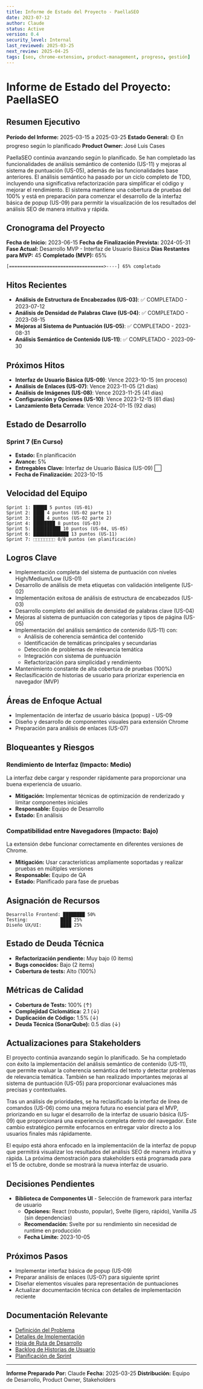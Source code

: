 ```yaml
---
title: Informe de Estado del Proyecto - PaellaSEO
date: 2023-07-12
author: Claude
status: Active
version: 0.4
security_level: Internal
last_reviewed: 2025-03-25
next_review: 2025-04-25
tags: [seo, chrome-extension, product-management, progreso, gestión]
---
```


# Informe de Estado del Proyecto: PaellaSEO

## Resumen Ejecutivo
**Período del Informe:** 2025-03-15 a 2025-03-25
**Estado General:** 🟡 En progreso según lo planificado
**Product Owner:** José Luis Cases

PaellaSEO continúa avanzando según lo planificado. Se han completado las funcionalidades de análisis semántico de contenido (US-11) y mejoras al sistema de puntuación (US-05), además de las funcionalidades base anteriores. El análisis semántico ha pasado por un ciclo completo de TDD, incluyendo una significativa refactorización para simplificar el código y mejorar el rendimiento. El sistema mantiene una cobertura de pruebas del 100% y está en preparación para comenzar el desarrollo de la interfaz básica de popup (US-09) para permitir la visualización de los resultados del análisis SEO de manera intuitiva y rápida.

## Cronograma del Proyecto
**Fecha de Inicio:** 2023-06-15
**Fecha de Finalización Prevista:** 2024-05-31
**Fase Actual:** Desarrollo MVP - Interfaz de Usuario Básica
**Días Restantes para MVP:** 45
**Completado (MVP):** 65%

```
[===================================>----] 65% completado
```

## Hitos Recientes
- **Análisis de Estructura de Encabezados (US-03)**: ✅ COMPLETADO - 2023-07-12
- **Análisis de Densidad de Palabras Clave (US-04)**: ✅ COMPLETADO - 2023-08-15
- **Mejoras al Sistema de Puntuación (US-05)**: ✅ COMPLETADO - 2023-08-31
- **Análisis Semántico de Contenido (US-11)**: ✅ COMPLETADO - 2023-09-30

## Próximos Hitos
- **Interfaz de Usuario Básica (US-09)**: Vence 2023-10-15 (en proceso)
- **Análisis de Enlaces (US-07)**: Vence 2023-11-05 (21 días)
- **Análisis de Imágenes (US-08)**: Vence 2023-11-25 (41 días)
- **Configuración y Opciones (US-10)**: Vence 2023-12-15 (61 días)
- **Lanzamiento Beta Cerrada**: Vence 2024-01-15 (92 días)

## Estado de Desarrollo
### Sprint 7 (En Curso)
- **Estado:** En planificación
- **Avance:** 5%
- **Entregables Clave:** Interfaz de Usuario Básica (US-09) ⬜
- **Fecha de Finalización:** 2023-10-15

## Velocidad del Equipo
```
Sprint 1: █████ 5 puntos (US-01)
Sprint 2: ████ 4 puntos (US-02 parte 1)
Sprint 3: ████ 4 puntos (US-02 parte 2)
Sprint 4: ████████ 8 puntos (US-03)
Sprint 5: ██████████ 10 puntos (US-04, US-05)
Sprint 6: █████████████ 13 puntos (US-11)
Sprint 7: ⬚⬚⬚⬚⬚⬚⬚⬚ 0/8 puntos (en planificación)
```

## Logros Clave
- Implementación completa del sistema de puntuación con niveles High/Medium/Low (US-01)
- Desarrollo de análisis de meta etiquetas con validación inteligente (US-02)
- Implementación exitosa de análisis de estructura de encabezados (US-03)
- Desarrollo completo del análisis de densidad de palabras clave (US-04)
- Mejoras al sistema de puntuación con categorías y tipos de página (US-05)
- Implementación del análisis semántico de contenido (US-11) con:
  - Análisis de coherencia semántica del contenido
  - Identificación de temáticas principales y secundarias
  - Detección de problemas de relevancia temática
  - Integración con sistema de puntuación
  - Refactorización para simplicidad y rendimiento
- Mantenimiento constante de alta cobertura de pruebas (100%)
- Reclasificación de historias de usuario para priorizar experiencia en navegador (MVP)

## Áreas de Enfoque Actual
- Implementación de interfaz de usuario básica (popup) - US-09
- Diseño y desarrollo de componentes visuales para extensión Chrome
- Preparación para análisis de enlaces (US-07)

## Bloqueantes y Riesgos
### Rendimiento de Interfaz (Impacto: Medio)
La interfaz debe cargar y responder rápidamente para proporcionar una buena experiencia de usuario.
- **Mitigación:** Implementar técnicas de optimización de renderizado y limitar componentes iniciales
- **Responsable:** Equipo de Desarrollo
- **Estado:** En análisis

### Compatibilidad entre Navegadores (Impacto: Bajo)
La extensión debe funcionar correctamente en diferentes versiones de Chrome.
- **Mitigación:** Usar características ampliamente soportadas y realizar pruebas en múltiples versiones
- **Responsable:** Equipo de QA
- **Estado:** Planificado para fase de pruebas

## Asignación de Recursos
```
Desarrollo Frontend: ████████ 50%
Testing:            ████ 25%
Diseño UX/UI:       ████ 25%
```

## Estado de Deuda Técnica
- **Refactorización pendiente:** Muy bajo (0 items)
- **Bugs conocidos:** Bajo (2 items)
- **Cobertura de tests:** Alto (100%)

## Métricas de Calidad
- **Cobertura de Tests:** 100% (↑)
- **Complejidad Ciclomática:** 2.1 (↓)
- **Duplicación de Código:** 1.5% (↓)
- **Deuda Técnica (SonarQube):** 0.5 días (↓)

## Actualizaciones para Stakeholders
El proyecto continúa avanzando según lo planificado. Se ha completado con éxito la implementación del análisis semántico de contenido (US-11), que permite evaluar la coherencia semántica del texto y detectar problemas de relevancia temática. También se han realizado importantes mejoras al sistema de puntuación (US-05) para proporcionar evaluaciones más precisas y contextuales. 

Tras un análisis de prioridades, se ha reclasificado la interfaz de línea de comandos (US-06) como una mejora futura no esencial para el MVP, priorizando en su lugar el desarrollo de la interfaz de usuario básica (US-09) que proporcionará una experiencia completa dentro del navegador. Este cambio estratégico permite enfocarnos en entregar valor directo a los usuarios finales más rápidamente.

El equipo está ahora enfocado en la implementación de la interfaz de popup que permitirá visualizar los resultados del análisis SEO de manera intuitiva y rápida. La próxima demostración para stakeholders está programada para el 15 de octubre, donde se mostrará la nueva interfaz de usuario.

## Decisiones Pendientes
- **Biblioteca de Componentes UI** - Selección de framework para interfaz de usuario
  - **Opciones:** React (robusto, popular), Svelte (ligero, rápido), Vanilla JS (sin dependencias)
  - **Recomendación:** Svelte por su rendimiento sin necesidad de runtime en producción
  - **Fecha Límite:** 2023-10-05

## Próximos Pasos
- Implementar interfaz básica de popup (US-09)
- Preparar análisis de enlaces (US-07) para siguiente sprint
- Diseñar elementos visuales para representación de puntuaciones
- Actualizar documentación técnica con detalles de implementación reciente

## Documentación Relevante
- [Definición del Problema](../definition/problem_definition.md)
- [Detalles de Implementación](../technical/implementation_details.md)
- [Hoja de Ruta de Desarrollo](../planning/development_roadmap.md)
- [Backlog de Historias de Usuario](../management/user_stories.md)
- [Planificación de Sprint](../management/sprint_planning.md)

---
**Informe Preparado Por:** Claude
**Fecha:** 2025-03-25
**Distribución:** Equipo de Desarrollo, Product Owner, Stakeholders 
